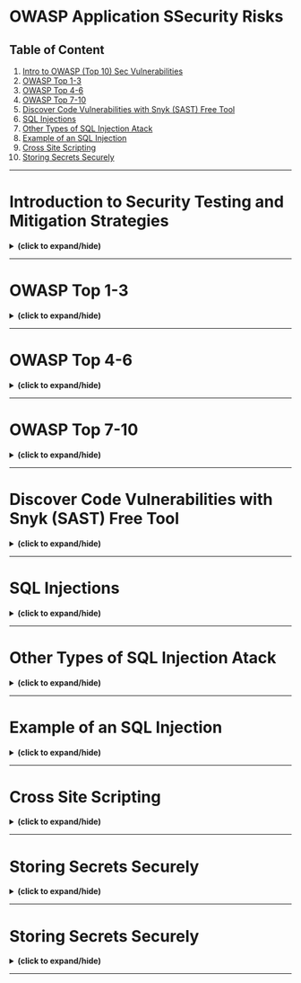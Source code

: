 # OWASP Application SSecurity Risks

## Table of Content
1. [Intro to OWASP (Top 10) Sec Vulnerabilities](#intro)
2. [OWASP Top 1-3](#owasp1_3)
3. [OWASP Top 4-6](#owasp4_6)
4. [OWASP Top 7-10](#owasp7_10)
5. [Discover Code Vulnerabilities with Snyk (SAST) Free Tool](#discover_synk_tool)
6. [SQL Injections](#sql_injections)
7. [Other Types of SQL Injection Atack](#other_sql_injections)
8. [Example of an SQL Injection](#sql_injection_example)
9. [Cross Site Scripting](#cross_site_scripting)
10. [Storing Secrets Securely](#storing_secrets)

---

<a id="intro"></a>
# Introduction to Security Testing and Mitigation Strategies
<details close>
<summary><b>(click to expand/hide)</b></summary>
<!-- MarkdownTOC -->

## What is OWASP?
- **OWASP**: Open Web Application Security Project, formed in 2003, focuses on improving software security.
- **Purpose**: Provides the security industry with the OWASP Top 10, a consensus-based report on current software security vulnerabilities.
- **Usage**: Globally recognized as a standard for checking web application security.

## Current OWASP Top 10 (2021)
1. **Broken Access Control**: Risks information disclosure and data integrity.
2. **Cryptographic Failures**: Concerns data exposure.
3. **Injection**: Involves hostile data use and unsafe queries.
4. **Insecure Design**: Relates to flaws in control designs.
5. **Security Misconfiguration**: Involves incorrectly enabled features or configuration issues.
6. **Vulnerable and Outdated Components**: Issues with version control and compatibility.
7. **Identification and Authentication Failures**: Covers password issues and automated attacks like credential stuffing.
8. **Software and Data Integrity Failures**: Concerns integrity violations from untrusted sources.
9. **Security Logging and Monitoring Failures**: Involves the detection and response to breaches.
10. **Server-Side Request Forgery**: Leads to URL validation failures.

## Developing the OWASP Top 10
- **Step 1**: Plan a schedule and publish a call for data.
- **Step 2**: Determine survey content and request industry participation.
- **Step 3**: Collect, normalize, and analyze the data.
- **Step 4**: Determine categories from data and survey, and release a draft for public review.
- **Step 5**: Reach a consensus and release the updated list.

## Key Takeaways
- **Understanding OWASP**: It's essential for software security and is supported by a broad consensus within the security community.
- **Using the OWASP Top 10**: It helps identify risks, improve processes, and secure code in any organization.
- **Development Process**: Involves extensive data collection and community involvement to ensure the list remains relevant and accurate.

<!-- /MarkdownTOC -->
</details>

---

<a id="owasp1_3"></a>
# OWASP Top 1-3
<details close>
<summary><b>(click to expand/hide)</b></summary>
<!-- MarkdownTOC -->

## 1. Broken Access Control
### Description
- **What it is**: A failure where attackers gain unauthorized access to perform actions outside of an application's intended permissions.
- **Implications**: Can lead to data modification, deletion, and unauthorized actions, potentially resulting in security breaches and financial losses.

### Prevention Strategies
- **Assign Limited Privileges**: Restrict users to necessary permissions to prevent unauthorized actions.
- **Regular Access Control Audits**: Conduct frequent checks to ensure appropriate access levels are maintained.
- **Minimize Public Information**: Limit the exposure of application details to prevent exploitation.
- **Disable Directory Listings**: Prevent exposure of file paths in URLs to secure web server directories.
- **Monitor and Respond to Access Control Failures**: Ensure system administrators are alerted to and address any access control failures in server logs.

## 2. Cryptographic Failures
### Description
- **What it is**: Inadequate encryption that leads to the exposure of sensitive data.
- **Implications**: Attackers can decrypt or access sensitive information, leading to data breaches.

### Prevention Strategies
- **Use Authenticated Encryption**: Encrypt all sensitive data in the database and during transmission using robust methods.
- **Implement HTTPS**: Secure data in transit by using HTTPS over HTTP to prevent interceptions.
- **Avoid Outdated Protocols**: Replace protocols like SMTP and FTP with more secure alternatives to mitigate man-in-the-middle attacks.
- **Secure Encryption Keys**: Manage keys carefully, avoid hardcoding them, ensure they are backed up, and store them securely.

## 3. Injection
### Description
- **What it is**: Execution of unintended commands due to untrusted data being sent to an interpreter.
- **Implications**: Allows hackers unauthorized access to data, potentially leading to data theft and system compromise.

### Prevention Strategies
- **Use Secure APIs**: Opt for APIs that either avoid using the interpreter or provide a parameterized interface.
- **Sanitize Inputs**: Block special characters and keywords using an escape list and regularly update this list.
- **Regularly Update Keyword Filters**: Ensure filters are current to prevent newly discovered vulnerabilities from being exploited.
- **Sanitize SQL Statements**: Verify and clean data used in SQL statements to prevent SQL injection.

## Key Takeaways
- **Common Vulnerabilities**: The top threats include broken access control, cryptographic failures, and injection attacks.
- **Strategic Prevention**: Implementing rigorous access control, using robust encryption, and sanitizing inputs are crucial.
- **Impact of Vulnerabilities**: These vulnerabilities can severely affect an application's security, potentially leading to significant financial and reputational damage.

<!-- /MarkdownTOC -->
</details>

---

<a id="owasp4_6"></a>
# OWASP Top 4-6
<details close>
<summary><b>(click to expand/hide)</b></summary>
<!-- MarkdownTOC -->

## 1. Insecure Design
### Description
- **What it is**: Flaws in the design phase of application development that fail to include necessary security controls.
- **Consequences**: Makes applications susceptible to various cyber threats, such as brute force and OTP bypass attacks.

### Prevention Strategies
- **Security from the Start**: Integrate firewalls and other security measures during the design phase to combat specific threats.
- **Risk-Based Security**: Address potential architectural flaws early and ensure robust security by design to mitigate risks effectively.

## 2. Security Misconfiguration
### Description
- **What it is**: Incorrect or incomplete configurations that leave applications vulnerable to attacks.
- **Consequences**: Can lead to unauthorized access and data breaches, affecting application integrity and organizational reputation.

### Prevention Strategies
- **Principle of Least Privilege (PoLP)**: Ensure users have only the minimum necessary permissions.
- **Disable Unsafe Features**: Remove developer features like debug mode before deployment and ensure no unnecessary features are active.
- **Regular Configuration Audits**: Check for default usernames and passwords, clear text configuration files, and other vulnerabilities during the design phase and ongoing operations.
- **Involve System Administrators**: Combine the expertise of developers and system administrators to maintain secure configurations across all application layers.

## 3. Vulnerable and Outdated Components
### Description
- **What it is**: Use of outdated or unpatched software components that compromise security.
- **Consequences**: Leaves the application open to exploits, potentially delaying necessary patches and exposing the system to attack.

### Prevention Strategies
- **Regular Updates and Patch Management**: Stay informed about the latest patches and updates for all components.
- **Inventory Management**: Maintain a detailed list of all installed components, including versions and dependencies.
- **Eliminate Unused Dependencies**: Remove unnecessary features and dependencies to minimize attack surfaces.
- **Stay Informed**: Keep abreast of new security risks and vulnerabilities as reported by organizations like OWASP and CISA.

## Key Takeaways
- **Insecure Design**: Emphasize security controls during the initial design phase to avoid vulnerabilities that cannot be remedied later.
- **Security Misconfiguration**: Actively manage configurations and disable unnecessary features to prevent unauthorized access.
- **Vulnerable and Outdated Components**: Regularly update and patch all components to protect against known vulnerabilities and ensure functionality with evolving technologies.

<!-- /MarkdownTOC -->
</details>

---

<a id="owasp7_10"></a>
# OWASP Top 7-10
<details close>
<summary><b>(click to expand/hide)</b></summary>
<!-- MarkdownTOC -->

## 1. Identification and Authentication Failures
### Description
- **What it is**: Vulnerabilities that occur when authentication mechanisms are subverted through methods like credential stuffing and brute force attacks.
- **Consequences**: May lead to unauthorized access and impersonation, significantly compromising user data and system integrity.

### Prevention Strategies
- **Multifactor Authentication**: Use it to add an additional layer of security beyond just passwords.
- **Secure Session Management**: Implement server-side session management with secure, randomly generated session IDs that aren't exposed in URLs.
- **Software Supply Chain Security**: Utilize tools to scan and secure application components throughout the development lifecycle.

## 2. Software and Data Integrity Failures
### Description
- **What it is**: Failures that occur when software updates or data are tampered with due to inadequate verification processes.
- **Consequences**: Can lead to malicious code execution, data breaches, and compromised systems.

### Prevention Strategies
- **Segregated CI/CD Pipelines**: Ensure that the build and deployment environments are secure and access-controlled.
- **Digital Signatures and Integrity Checks**: Use these to verify the legitimacy and integrity of data and updates.
- **Regular Vulnerability Scanning**: Employ tools to scan for vulnerabilities in application components.

## 3. Security Logging and Monitoring Failures
### Description
- **What it is**: Inadequate logging of important system events and insufficient monitoring of these logs.
- **Consequences**: Delays in detecting and responding to security incidents, potentially allowing attackers to persist within systems undetected.

### Prevention Strategies
- **Comprehensive Logging**: Ensure all critical events are logged with sufficient detail.
- **Centralized Log Management**: Use tools like Logstash and Elasticsearch for log aggregation and analysis.
- **Effective Monitoring Systems**: Implement systems with real-time alerts to detect and respond to suspicious activities.

## 4. Server-Side Request Forgeries (SSRF)
### Description
- **What it is**: Attacks that exploit server functionality to induce a server to make requests that benefit the attacker.
- **Consequences**: Can lead to internal network enumeration, remote code execution, and data breaches.

### Prevention Strategies
- **Input Sanitization**: Validate all user-supplied input to ensure it does not contain malicious links or commands.
- **Use of Whitelists**: Enforce strict rules on permissible URLs, ports, and protocols.
- **Restrict HTTP Redirects and Response Handling**: Limit the server's ability to follow redirects or interact with unauthorized services.

## Key Takeaways
- **Identification and Authentication**: Strengthen authentication mechanisms and manage sessions securely.
- **Software and Data Integrity**: Guard against tampering and unauthorized changes in the software supply chain.
- **Logging and Monitoring**: Maintain robust logs and monitoring systems to quickly detect and mitigate threats.
- **SSRF Prevention**: Control how servers interact with external systems and data to prevent exploitation.

<!-- /MarkdownTOC -->
</details>

---

<a id="discover_synk_tool"></a>
# Discover Code Vulnerabilities with Snyk (SAST) Free Tool
<details close>
<summary><b>(click to expand/hide)</b></summary>
<!-- MarkdownTOC -->


<!-- /MarkdownTOC -->
</details>

---

<a id="sql_injections"></a>
# SQL Injections
<details close>
<summary><b>(click to expand/hide)</b></summary>
<!-- MarkdownTOC -->


<!-- /MarkdownTOC -->
</details>

---

<a id="other_sql_injections"></a>
# Other Types of SQL Injection Atack
<details close>
<summary><b>(click to expand/hide)</b></summary>
<!-- MarkdownTOC -->


<!-- /MarkdownTOC -->
</details>

---

<a id="sql_injection_example"></a>
# Example of an SQL Injection
<details close>
<summary><b>(click to expand/hide)</b></summary>
<!-- MarkdownTOC -->


<!-- /MarkdownTOC -->
</details>

---

<a id="cross_site_scripting"></a>
# Cross Site Scripting
<details close>
<summary><b>(click to expand/hide)</b></summary>
<!-- MarkdownTOC -->


<!-- /MarkdownTOC -->
</details>

---

<a id="storing_secrets"></a>
# Storing Secrets Securely
<details close>
<summary><b>(click to expand/hide)</b></summary>
<!-- MarkdownTOC -->


<!-- /MarkdownTOC -->
</details>

---

<a id="storing_secrets"></a>
# Storing Secrets Securely
<details close>
<summary><b>(click to expand/hide)</b></summary>
<!-- MarkdownTOC -->


<!-- /MarkdownTOC -->
</details>

---
